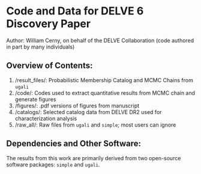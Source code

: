 # Code and Data for DELVE 6 Discovery Paper
Author: William Cerny, on behalf of the DELVE Collaboration
(code authored in part by many individuals)


## Overview of Contents: 

1. /result_files/: Probabilistic Membership Catalog and MCMC Chains from $\texttt{ugali}$
3. /code/: Codes used to extract quantitative results from MCMC chain and generate figures 
4. /figures/: .pdf versions of figures from manuscript
5. /catalogs/: Selected catalog data from DELVE DR2 used for characterization analysis
6. /raw_all/: Raw files from $\texttt{ugali}$ and $\texttt{simple}$; most users can ignore


## Dependencies and Other Software: 
The results from this work are primarily derived from two open-source software packages: $\texttt{simple}$ and $\texttt{ugali}$. 



